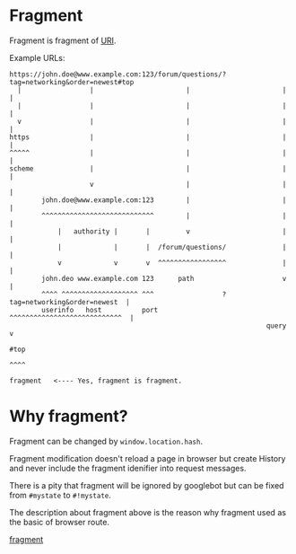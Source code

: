 # Fragment
Fragment is fragment of [URI](https://www.wikiwand.com/en/Uniform_Resource_Identifier).

Example URLs:


    https://john.doe@www.example.com:123/forum/questions/?tag=networking&order=newest#top
      |                 |                       |                       |              |
      |                 |                       |                       |              |
      v                 |                       |                       |              |
    https               |                       |                       |              |
    ^^^^^               |                       |                       |              |
    scheme              |                       |                       |              |
                        v                       |                       |              |
            john.doe@www.example.com:123        |                       |              |
            ^^^^^^^^^^^^^^^^^^^^^^^^^^^^        |                       |              |
                |   authority |       |         v                       |              |
                |             |       |  /forum/questions/              |              |
                v             v       v  ^^^^^^^^^^^^^^^^^              |              |
            john.deo www.example.com 123      path                      v              |
            ^^^^ ^^^^^^^^^^^^^^^^^^^ ^^^                 ?tag=networking&order=newest  |
            userinfo   host          port                ^^^^^^^^^^^^^^^^^^^^^^^^^^^^  |
                                                                    query              v
                                                                                     #top
                                                                                     ^^^^
                                                                                     fragment   <---- Yes, fragment is fragment.

# Why fragment?
Fragment can be changed by `window.location.hash`.

Fragment modification doesn't reload a page in browser but create History and never include the fragment idenifier into request messages.

There is a pity that fragment will be ignored by googlebot but can be fixed from `#mystate` to `#!mystate`.

The description about fragment above is the reason why fragment used as the basic of browser route.

[fragment](https://blog.httpwatch.com/2011/03/01/6-things-you-should-know-about-fragment-urls)
